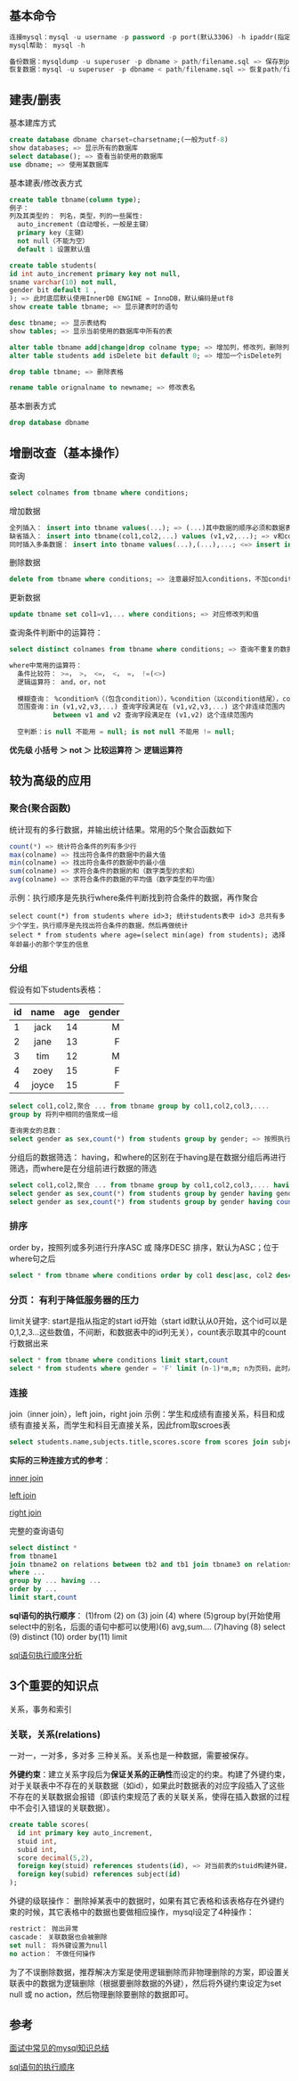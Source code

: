 ## 基本命令
```sql
连接mysql：mysql -u username -p password -p port(默认3306) -h ipaddr(指定的IP地址)
mysql帮助： mysql -h 

备份数据：mysqldump -u superuser -p dbname > path/filename.sql => 保存到path/filename.sql 中
恢复数据：mysql -u superuser -p dbname < path/filename.sql => 恢复path/filename.sql到数据库中
```
## 建表/删表 
基本建库方式
```sql
create database dbname charset=charsetname;(一般为utf-8)
show databases; => 显示所有的数据库
select database(); => 查看当前使用的数据库
use dbname; => 使用某数据库

```
基本建表/修改表方式
```sql
create table tbname(column type);
例子：
列及其类型的： 列名，类型，列的一些属性:
  auto_increment（自动增长，一般是主键） 
  primary key（主键）
  not null（不能为空）
  default 1 设置默认值

create table students(
id int auto_increment primary key not null, 
sname varchar(10) not null,
gender bit default 1 ,
); => 此时底层默认使用InnerDB ENGINE = InnoDB，默认编码是utf8 
show create table tbname; => 显示建表时的语句

desc tbname; => 显示表结构
show tables; => 显示当前使用的数据库中所有的表

alter table tbname add|change|drop colname type; => 增加列，修改列，删除列
alter table students add isDelete bit default 0; => 增加一个isDelete列

drop table tbname; => 删除表格

rename table orignalname to newname; => 修改表名
```

基本删表方式
```sql
drop database dbname
```


## 增删改查（基本操作）
查询
```sql
select colnames from tbname where conditions; 
```
增加数据
```sql
全列插入： insert into tbname values(...); => (...)其中数据的顺序必须和数据表的结构一致，每个列都要取到
缺省插入： insert into tbname(col1,col2,...) values (v1,v2,...); => v和col一一对应(顺序)
同时插入多条数据： insert into tbname values(...),(...),...; <=> insert into tbname(col1,col2,...) values(v1,v2,...),(v1,v2,...),...; =>在程序中用该方法可以提高插入数据的速度
```

删除数据
```sql
delete from tbname where conditions; => 注意最好加入conditions，不加conditions则会删除整张表中的数据
```

更新数据
```sql
update tbname set col1=v1,... where conditions; => 对应修改列和值
```

查询条件判断中的运算符：
```sql
select distinct colnames from tbname where conditions; => 查询不重复的数据 distinct,不同的colname用逗号分割

where中常用的运算符：
  条件比较符： >=， >， <=， <， =， !=(<>)
  逻辑运算符： and，or，not
  
  模糊查询： %condition%（（包含condition）），%condition（以condition结尾），condition%（以condition开头）,condition_（以condition开头且后面只包含一个字符，两个字符就是两个下划线）
  范围查询：in (v1,v2,v3,...) 查询字段满足在 (v1,v2,v3,...) 这个非连续范围内
           between v1 and v2 查询字段满足在 (v1,v2) 这个连续范围内
  
  空判断：is null 不能用 = null; is not null 不能用 != null;
```
**优先级 小括号 ＞ not ＞ 比较运算符 ＞ 逻辑运算符**

## 较为高级的应用
### 聚合(聚合函数)
统计现有的多行数据，并输出统计结果。常用的5个聚合函数如下
```sql
count(*) => 统计符合条件的列有多少行
max(colname) => 找出符合条件的数据中的最大值
min(colname) => 找出符合条件的数据中的最小值
sum(colname) => 求符合条件的数据的和（数字类型的求和）
avg(colname) => 求符合条件的数据的平均值（数字类型的平均值）
```
示例：执行顺序是先执行where条件判断找到符合条件的数据，再作聚合
```
select count(*) from students where id>3; 统计students表中 id>3 总共有多少个学生，执行顺序是先找出符合条件的数据，然后再做统计
select * from students where age=(select min(age) from students); 选择年龄最小的那个学生的信息
```
### 分组
假设有如下students表格：

|id| name        | age           | gender  |
|--|:-----------:|:-------------:| -------:|
|1| jack         | 14            |M    |
|2| jane         | 13            |F    |
|3| tim          | 12            |M    |
|4| zoey         | 15            |F    |
|4| joyce         | 15           |F    |

```sql
select col1,col2,聚合 ... from tbname group by col1,col2,col3,....
group by 将列中相同的值聚成一组

查询男女的总数：
select gender as sex,count(*) from students group by gender; => 按照执行顺序，先作聚合，即按照gender分成M 和 F两组，然后再做聚合和筛选数据
```
分组后的数据筛选： having，和where的区别在于having是在数据分组后再进行筛选，而where是在分组前进行数据的筛选
```sql
select col1,col2,聚合 ... from tbname group by col1,col2,col3,.... having col1,col2,...,聚合...
select gender as sex,count(*) from students group by gender having gender='F'; 聚合结果后选出gender为F的那些数据的统计结果
select gender as sex,count(*) from students group by gender having count(*)> 2; 聚合结果后选出分组的行数大于2的那些数据的结果
```

### 排序
order by，按照列或多列进行升序ASC 或 降序DESC 排序，默认为ASC；位于where句之后
```sql
select * from tbname where conditions order by col1 desc|asc, col2 desc|asc,... 
```

### 分页： 有利于降低服务器的压力
limit关键字: start是指从指定的start id开始（start id默认从0开始，这个id可以是0,1,2,3...这些数值，不间断，和数据表中的id列无关），count表示取其中的count行数据出来
```sql
select * from tbname where conditions limit start,count
select * from students where gender = 'F' limit (n-1)*m,m; n为页码，此时从1开始计算，m为每页要显示的数据条数
```

### 连接
join（inner join），left join，right join
示例：学生和成绩有直接关系，科目和成绩有直接关系，而学生和科目无直接关系，因此from取scroes表
```sql
select students.name,subjects.title,scores.score from scores join subjects on subjects.id = scores.subid inner join students on  students.id = scores.stuid;
```
**实际的三种连接方式的参考**：

[inner join](http://www.w3school.com.cn/sql/sql_join_inner.asp)

[left join](http://www.w3school.com.cn/sql/sql_join_left.asp)

[right join](http://www.w3school.com.cn/sql/sql_join_right.asp)


完整的查询语句
```sql
select distinct *
from tbname1
join tbname2 on relations between tb2 and tb1 join tbname3 on relations between tb3 and tb1 ...
where ...
group by ... having ...
order by ...
limit start,count
```
**sql语句的执行顺序**：
(1)from (2) on (3) join (4) where (5)group by(开始使用select中的别名，后面的语句中都可以使用)(6) avg,sum.... (7)having (8) select (9) distinct (10) order by(11) limit 

[sql语句执行顺序分析](https://blog.csdn.net/J080624/article/details/80703903)



## 3个重要的知识点
关系，事务和索引
### 关联，关系(relations)
一对一，一对多，多对多 三种关系。关系也是一种数据，需要被保存。

**外键约束**：建立关系字段后为**保证关系的正确性**而设定的约束。构建了外键约束，对于关联表中不存在的关联数据（如id），如果此时数据表的对应字段插入了这些不存在的关联数据会报错（即该约束规范了表的关联关系，使得在插入数据的过程中不会引入错误的关联数据）。
```sql
create table scores(
  id int primary key auto_increment,
  stuid int,
  subid int,
  score decimal(5,2),
  foreign key(stuid) references students(id), => 对当前表的stuid构建外键，对应的是students表的id
  foreign key(subid) references subject(id)
);
```

外键的级联操作： 删除掉某表中的数据时，如果有其它表格和该表格存在外键约束的时候，其它表格中的数据也要做相应操作，mysql设定了4种操作：
```sql
restrict： 抛出异常
cascade： 关联数据也会被删除
set null： 将外键设置为null
no action： 不做任何操作
```
为了不误删除数据，推荐解决方案是使用逻辑删除而非物理删除的方案，即设置关联表中的数据为逻辑删除（根据要删除数据的外键），然后将外键约束设定为set null 或 no action，然后物理删除要删除的数据即可。

## 参考
[面试中常见的mysql知识总结](https://blog.csdn.net/DERRANTCM/article/details/51534498)

[sql语句的执行顺序](https://blog.csdn.net/u014044812/article/details/51004754)
